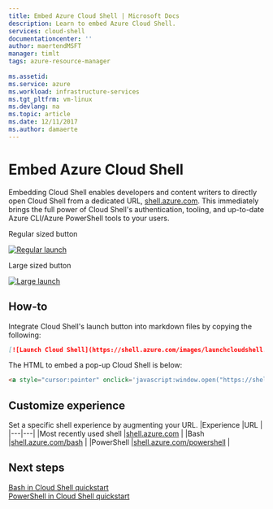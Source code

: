 ```yaml
---
title: Embed Azure Cloud Shell | Microsoft Docs
description: Learn to embed Azure Cloud Shell.
services: cloud-shell
documentationcenter: ''
author: maertendMSFT
manager: timlt
tags: azure-resource-manager
 
ms.assetid: 
ms.service: azure
ms.workload: infrastructure-services
ms.tgt_pltfrm: vm-linux
ms.devlang: na
ms.topic: article
ms.date: 12/11/2017
ms.author: damaerte
---
```

# Embed Azure Cloud Shell

Embedding Cloud Shell enables developers and content writers to directly open Cloud Shell from a dedicated URL, [shell.azure.com](https://shell.azure.com). This immediately brings the full power of Cloud Shell's authentication, tooling, and up-to-date Azure CLI/Azure PowerShell tools to your users.

Regular sized button

[![Regular launch](https://shell.azure.com/images/launchcloudshell.png "Launch Azure Cloud Shell")](https://shell.azure.com)

Large sized button

[![Large launch](https://shell.azure.com/images/launchcloudshell@2x.png "Launch Azure Cloud Shell")](https://shell.azure.com)

## How-to

Integrate Cloud Shell's launch button into markdown files by copying the following:

```markdown
[![Launch Cloud Shell](https://shell.azure.com/images/launchcloudshell.png "Launch Cloud Shell")](https://shell.azure.com)
```

The HTML to embed a pop-up Cloud Shell is below:
```html
<a style="cursor:pointer" onclick='javascript:window.open("https://shell.azure.com", "_blank", "toolbar=no,scrollbars=yes,resizable=yes,menubar=no,location=no,status=no")'><img alt="Launch Azure Cloud Shell" src="https://shell.azure.com/images/launchcloudshell.png" /></a>
```

## Customize experience

Set a specific shell experience by augmenting your URL.
|Experience   |URL   |
|---|---|
|Most recently used shell   |[shell.azure.com](https://shell.azure.com)           |
|Bash                       |[shell.azure.com/bash](https://shell.azure.com/bash)       |
|PowerShell                 |[shell.azure.com/powershell](https://shell.azure.com/powershell) |

## Next steps
[Bash in Cloud Shell quickstart](quickstart.md)<br>
[PowerShell in Cloud Shell quickstart](quickstart-powershell.md)
